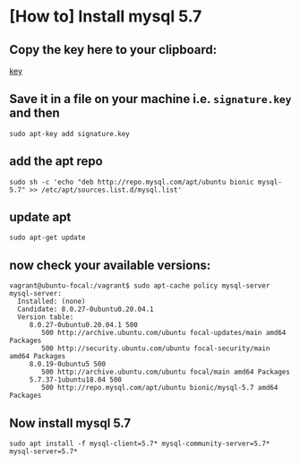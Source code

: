 # [How to] Install mysql 5.7

## Copy the key here to your clipboard:

[key](https://dev.mysql.com/doc/refman/5.7/en/checking-gpg-signature.html)

## Save it in a file on your machine i.e. `signature.key` and then

```
sudo apt-key add signature.key
```

## add the apt repo

```
sudo sh -c 'echo "deb http://repo.mysql.com/apt/ubuntu bionic mysql-5.7" >> /etc/apt/sources.list.d/mysql.list'
```

## update apt

```
sudo apt-get update
```

## now check your available versions:

```
vagrant@ubuntu-focal:/vagrant$ sudo apt-cache policy mysql-server
mysql-server:
  Installed: (none)
  Candidate: 8.0.27-0ubuntu0.20.04.1
  Version table:
     8.0.27-0ubuntu0.20.04.1 500
        500 http://archive.ubuntu.com/ubuntu focal-updates/main amd64 Packages
        500 http://security.ubuntu.com/ubuntu focal-security/main amd64 Packages
     8.0.19-0ubuntu5 500
        500 http://archive.ubuntu.com/ubuntu focal/main amd64 Packages
     5.7.37-1ubuntu18.04 500
        500 http://repo.mysql.com/apt/ubuntu bionic/mysql-5.7 amd64 Packages
```

## Now install mysql 5.7

```
sudo apt install -f mysql-client=5.7* mysql-community-server=5.7* mysql-server=5.7*
```
